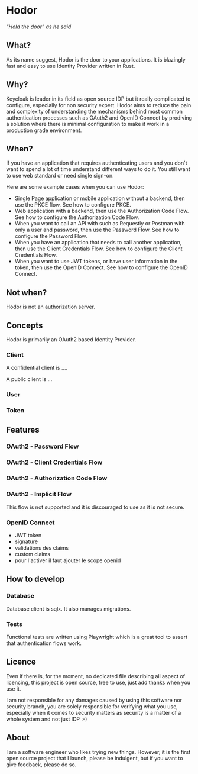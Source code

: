# Hodor
<i>"Hold the door" as he said</i>

## What?
As its name suggest, Hodor is the door to your applications. It is blazingly fast and easy to use Identity Provider written in Rust.

## Why?
Keycloak is leader in its field as open source IDP but it really complicated to configure, especially for non security expert. Hodor aims to reduce the pain and complexity of understanding the mechanisms behind most common authentication processes such as OAuth2 and OpenID Connect by prodiving a solution where there is minimal configuration to make it work in a production grade environment.

## When?
If you have an application that requires authenticating users and you don't want to spend a lot of time understand different ways to do it. You still want to use web standard or need single sign-on.

Here are some example cases when you can use Hodor:
- Single Page application or mobile application without a backend, then use the PKCE flow. See how to configure PKCE.
- Web application with a backend, then use the Authorization Code Flow. See how to configure the Authorization Code Flow.
- When you want to call an API with such as Requestly or Postman with only a user and password, then use the Password Flow. See how to configure the Password Flow.
- When you have an application that needs to call another application, then use the Client Credentials Flow. See how to configure the Client Credentials Flow.
- When you want to use JWT tokens, or have user information in the token, then use the OpenID Connect. See how to configure the OpenID Connect.

## Not when?
Hodor is not an authorization server.

## Concepts
Hodor is primarily an OAuth2 based Identity Provider.

### Client
A confidential client is ....


A public client is ...

### User

### Token

## Features

### OAuth2 - Password Flow

### OAuth2 - Client Credentials Flow

### OAuth2 - Authorization Code Flow

### OAuth2 - Implicit Flow
This flow is not supported and it is discouraged to use as it is not secure.

### OpenID Connect
- JWT token
- signature
- validations des claims
- custom claims
- pour l'activer il faut ajouter le scope openid

## How to develop

### Database
Database client is sqlx. It also manages migrations.

### Tests
Functional tests are written using Playwright which is a great tool to assert that authentication flows work.

## Licence
Even if there is, for the moment, no dedicated file describing all aspect of licencing, this project is open source, free to use, just add thanks when you use it.

I am not responsible for any damages caused by using this software nor security branch, you are solely responsible for verifying what you use, especially when it comes to security matters as security is a matter of a whole system and not just IDP :-)

## About
I am a software engineer who likes trying new things. However, it is the first open source project that I launch, please be indulgent, but if you want to give feedback, please do so. 